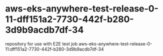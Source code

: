 # aws-eks-anywhere-test-release-0-11-dff151a2-7730-442f-b280-3d9b9acdb7df-34
repository for use with E2E test job aws-eks-anywhere-test-release-0-11:dff151a2-7730-442f-b280-3d9b9acdb7df-34
